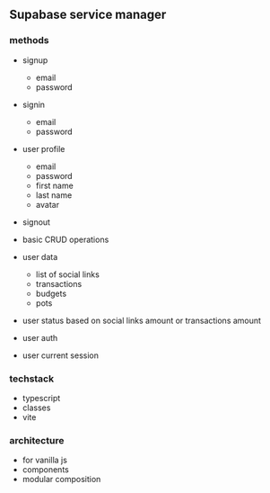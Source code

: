 ## Supabase service manager

### methods
- signup
  - email
  - password
- signin
  - email
  - password
- user profile
  - email
  - password
  - first name
  - last name
  - avatar
- signout



- basic CRUD operations
- user data
  - list of social links
  - transactions
  - budgets
  - pots
- user status based on social links amount or transactions amount
- user auth
- user current session


### techstack
- typescript
- classes
- vite

### architecture
- for vanilla js
- components
- modular composition


